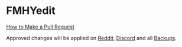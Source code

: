 # FMHYedit

[How to Make a Pull Request](https://rentry.co/FMHYedit)

Approved changes will be applied on [Reddit](https://www.reddit.com/r/FREEMEDIAHECKYEAH/wiki), [Discord](https://discord.gg/vgnaeka) and all [Backups](https://www.reddit.com/r/FREEMEDIAHECKYEAH/wiki/backups).

